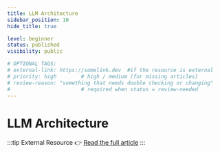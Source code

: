 ```yaml
---
title: LLM Architecture
sidebar_position: 10
hide_title: true

level: beginner
status: published
visibility: public

# OPTIONAL TAGS:
# external-link: https://somelink.dev  #if the resource is external
# priority: high        # high / medium (for missing articles)
# review-reason: "something that needs double checking or changing"
#                       # required when status = review-needed
---
```


# LLM Architecture

:::tip External Resource
👉 <a href="https://whylabs.ai/learning-center/introduction-to-llms/understanding-large-language-model-architectures" target="_blank" rel="noopener noreferrer">Read the full article</a>
:::



